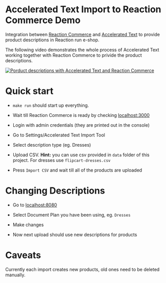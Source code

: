 # Accelerated Text Import to Reaction Commerce Demo

Integration between [Reaction Commerce](https://www.reactioncommerce.com/index) and [Accelerated Text](https://github.com/tokenmill/accelerated-text) to provide product descriptions in Reaction run e-shop.

The following video demonstrates the whole process of Accelerated Text working together with Reaction Commerce to 
privide the product descriptions.

[![Porduct descriptions with Accelerated Text and Reaction Commerce](https://raw.githubusercontent.com/tokenmill/reaction-acc-text-demo/master/accelerated-text-screenshot.png)](http://www.youtube.com/watch?v=uyumlEabU2c "acc-text-react-comm")


# Quick start

- `make run` should start up everything.

- Wait till Reaction Commerce is ready by checking [localhost:3000](http://localhost:3000)

- Login with admin credentials (they are printed out in the console)

- Go to Settings/Accelerated Text Import Tool

- Select description type (eg. Dresses)

- Upload CSV. **Hint:** you can use csv provided in `data` folder of this project. For dresses use `flipcart-dresses.csv`

- Press `Import CSV` and wait till all of the products are uploaded

# Changing Descriptions

- Go to [localhost:8080](http://localhost:8080)

- Select Document Plan you have been using, eg. `Dresses`

- Make changes

- Now next upload should use new descriptions for products

# Caveats

Currently each import creates new products, old ones need to be deleted manually. 
